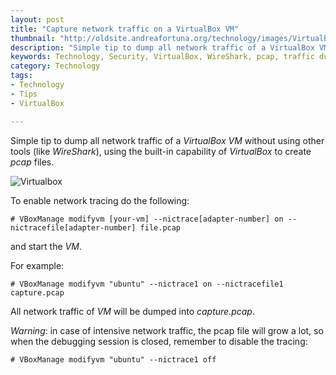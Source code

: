 ```yaml
---
layout: post
title: "Capture network traffic on a VirtualBox VM"
thumbnail: "http://oldsite.andreafortuna.org/technology/images/VirtualBox.png"
description: "Simple tip to dump all network traffic of a VirtualBox VM without using other tools."
keywords: Technology, Security, VirtualBox, WireShark, pcap, traffic dump
category: Technology
tags: 
- Technology
- Tips
- VirtualBox

---
```


Simple tip to dump all network traffic of a *VirtualBox VM* without using other tools (like *WireShark*), using the built-in capability of *VirtualBox* to create *pcap* files.

![Virtualbox](http://oldsite.andreafortuna.org/technology/images/VirtualBox.png)

To enable network tracing do the following:

```# VBoxManage modifyvm [your-vm] --nictrace[adapter-number] on --nictracefile[adapter-number] file.pcap```

and start the *VM*.

For example:

```# VBoxManage modifyvm "ubuntu" --nictrace1 on --nictracefile1 capture.pcap```

All network traffic of *VM* will be dumped into *capture.pcap*.

*Warning*: in case of intensive network traffic, the pcap file will grow a lot, so when the debugging session is closed, remember to disable the tracing:

```# VBoxManage modifyvm "ubuntu" --nictrace1 off```
